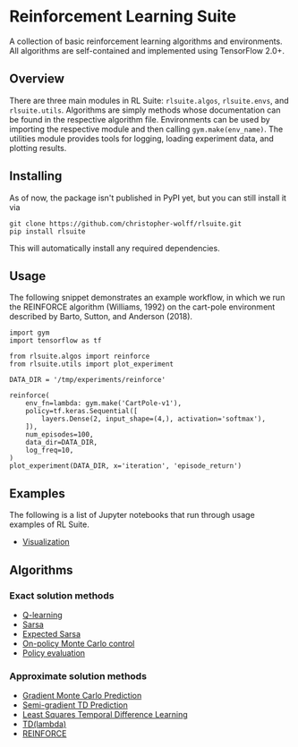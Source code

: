 # Reinforcement Learning Suite

A collection of basic reinforcement learning algorithms and environments. All algorithms are self-contained and implemented using TensorFlow 2.0+.

## Overview

There are three main modules in RL Suite: `rlsuite.algos`, `rlsuite.envs`, and `rlsuite.utils`. Algorithms are simply methods whose documentation can be found in the respective algorithm file. Environments can be used by importing the respective module and then calling `gym.make(env_name)`. The utilities module provides tools for logging, loading experiment data, and plotting results.

## Installing

As of now, the package isn't published in PyPI yet, but you can still install it via

```
git clone https://github.com/christopher-wolff/rlsuite.git
pip install rlsuite
```

This will automatically install any required dependencies.

## Usage

The following snippet demonstrates an example workflow, in which we run the REINFORCE algorithm (Williams, 1992) on the cart-pole environment described by Barto, Sutton, and Anderson (2018).

```
import gym
import tensorflow as tf

from rlsuite.algos import reinforce
from rlsuite.utils import plot_experiment

DATA_DIR = '/tmp/experiments/reinforce'

reinforce(
    env_fn=lambda: gym.make('CartPole-v1'),
    policy=tf.keras.Sequential([
        layers.Dense(2, input_shape=(4,), activation='softmax'),
    ]),
    num_episodes=100,
    data_dir=DATA_DIR,
    log_freq=10,
)
plot_experiment(DATA_DIR, x='iteration', 'episode_return')
```

## Examples

The following is a list of Jupyter notebooks that run through usage examples of RL Suite.

- [Visualization](examples/visualization.ipynb)

## Algorithms

### Exact solution methods

- [Q-learning](rlsuite/algos/qlearning.py)
- [Sarsa](rlsuite/algos/sarsa.py)
- [Expected Sarsa](rlsuite/algos/expected_sarsa.py)
- [On-policy Monte Carlo control](rlsuite/algos/mc_control.py)
- [Policy evaluation](rlsuite/algos/policy_eval.py)

### Approximate solution methods

- [Gradient Monte Carlo Prediction](rlsuite/algos/gradient_mc_prediction.py)
- [Semi-gradient TD Prediction](rlsuite/algos/semi_gradient_td_prediction.py)
- [Least Squares Temporal Difference Learning](rlsuite/algos/lstd.py)
- [TD(lambda)](rlsuite/algos/td_lambda.py)
- [REINFORCE](rlsuite/algos/reinforce.py)
